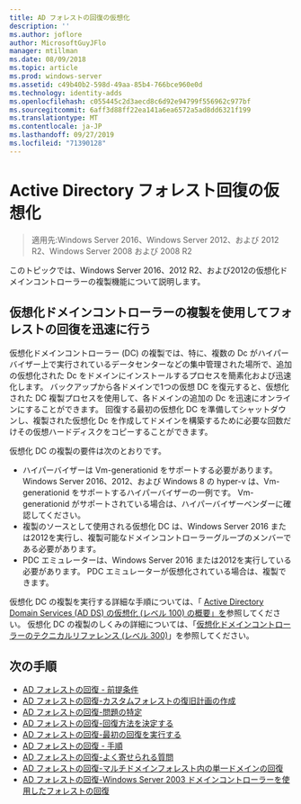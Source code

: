 ```yaml
---
title: AD フォレストの回復の仮想化
description: ''
ms.author: joflore
author: MicrosoftGuyJFlo
manager: mtillman
ms.date: 08/09/2018
ms.topic: article
ms.prod: windows-server
ms.assetid: c49b40b2-598d-49aa-85b4-766bce960e0d
ms.technology: identity-adds
ms.openlocfilehash: c055445c2d3aecd8c6d92e94799f556962c977bf
ms.sourcegitcommit: 6aff3d88ff22ea141a6ea6572a5ad8dd6321f199
ms.translationtype: MT
ms.contentlocale: ja-JP
ms.lasthandoff: 09/27/2019
ms.locfileid: "71390128"
---
```

# <a name="active-directory-forest-recovery-virtualization"></a>Active Directory フォレスト回復の仮想化

>適用先:Windows Server 2016、Windows Server 2012、および 2012 R2、Windows Server 2008 および 2008 R2

このトピックでは、Windows Server 2016、2012 R2、および2012の仮想化ドメインコントローラーの複製機能について説明します。  

## <a name="using-virtualized-domain-controller-cloning-to-expedite-forest-recovery"></a>仮想化ドメインコントローラーの複製を使用してフォレストの回復を迅速に行う

仮想化ドメインコントローラー (DC) の複製では、特に、複数の Dc がハイパーバイザー上で実行されているデータセンターなどの集中管理された場所で、追加の仮想化された Dc をドメインにインストールするプロセスを簡素化および迅速化します。 バックアップから各ドメインで1つの仮想 DC を復元すると、仮想化された DC 複製プロセスを使用して、各ドメインの追加の Dc を迅速にオンラインにすることができます。 回復する最初の仮想化 DC を準備してシャットダウンし、複製された仮想化 Dc を作成してドメインを構築するために必要な回数だけその仮想ハードディスクをコピーすることができます。  
  
仮想化 DC の複製の要件は次のとおりです。  
  
- ハイパーバイザーは Vm-generationid をサポートする必要があります。 Windows Server 2016、2012、および Windows 8 の hyper-v は、Vm-generationid をサポートするハイパーバイザーの一例です。 Vm-generationid がサポートされている場合は、ハイパーバイザーベンダーに確認してください。  
- 複製のソースとして使用される仮想化 DC は、Windows Server 2016 または2012を実行し、複製可能なドメインコントローラーグループのメンバーである必要があります。 
- PDC エミュレーターは、Windows Server 2016 または2012を実行している必要があります。 PDC エミュレーターが仮想化されている場合は、複製できます。  
  
仮想化 DC の複製を実行する詳細な手順については、「 [Active Directory Domain Services (AD DS) の仮想化 (レベル 100) の概要」を](../Introduction-to-Active-Directory-Domain-Services-AD-DS-Virtualization-Level-100.md)参照してください。 仮想化 DC の複製のしくみの詳細については、「[仮想化ドメインコントローラーのテクニカルリファレンス (レベル 300)](../deploy/virtual-dc/virtualized-domain-controller-technical-reference--level-300-.md)」を参照してください。 

## <a name="next-steps"></a>次の手順

- [AD フォレストの回復 - 前提条件](AD-Forest-Recovery-Prerequisties.md)  
- [AD フォレストの回復-カスタムフォレストの復旧計画の作成](AD-Forest-Recovery-Devising-a-Plan.md)  
- [AD フォレストの回復-問題の特定](AD-Forest-Recovery-Identify-the-Problem.md)
- [AD フォレストの回復-回復方法を決定する](AD-Forest-Recovery-Determine-how-to-Recover.md)
- [AD フォレストの回復-最初の回復を実行する](AD-Forest-Recovery-Perform-initial-recovery.md)  
- [AD フォレストの回復 - 手順](AD-Forest-Recovery-Procedures.md)  
- [AD フォレストの回復-よく寄せられる質問](AD-Forest-Recovery-FAQ.md)  
- [AD フォレストの回復-マルチドメインフォレスト内の単一ドメインの回復](AD-Forest-Recovery-Single-Domain-in-Multidomain-Recovery.md)  
- [AD フォレストの回復-Windows Server 2003 ドメインコントローラーを使用したフォレストの回復](AD-Forest-Recovery-Windows-Server-2003.md) 
